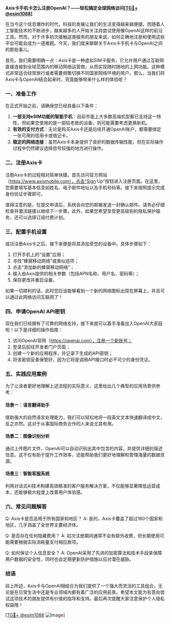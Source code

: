 **Axis卡手机卡怎么注册OpenAI？——轻松搞定全球网络访问[[TG💪+ @esim1088](https://t.me/s/esim1088)]**

在当今这个信息爆炸的时代，科技的发展让我们的生活变得越来越便捷。而随着人工智能技术的不断进步，越来越多的人开始关注并尝试使用像OpenAI这样的前沿工具。然而，对于许多初次接触这类服务的朋友来说，如何正确地注册和使用这些平台可能会成为一道难题。今天，我们就来聊聊关于Axis卡手机卡与OpenAI之间的那些事儿。

首先，我们需要明确一点：Axis卡是一种虚拟SIM卡服务，它允许用户通过互联网直接连接到全球范围内的移动网络运营商，从而实现随时随地的上网功能。这种模式非常适合经常旅行或者需要频繁切换不同国家网络环境的用户。那么，当我们将Axis卡与OpenAI结合起来时，究竟能够带来什么样的体验呢？

### 一、准备工作

在正式开始之前，请确保您已经具备以下条件：
1. **一部支持eSIM功能的智能手机**：目前市面上大多数高端机型都已支持这一特性，但如果您使用的是一部较老款的设备，则可能需要考虑更换新机。
2. **有效的支付方式**：无论是购买Axis卡还是后续开通OpenAI账户，都需要绑定一张可用的信用卡或借记卡。
3. **稳定的网络连接**：虽然Axis卡本身提供了良好的数据传输性能，但在实际操作过程中仍然建议选择信号较强的地方进行操作。

### 二、注册Axis卡

注册Axis卡的过程相对简单快捷。首先访问官方网站（https://www.axismobile.com），点击“Sign Up”按钮进入注册页面。在这里，您需要填写基本信息如姓名、电子邮件地址以及手机号码等。接下来按照提示完成身份验证步骤即可。

值得注意的是，在提交申请后，系统会向您的邮箱发送一封确认邮件。请务必仔细检查并激活链接以继续下一步骤。此外，如果您希望享受更高级别的隐私保护服务，还可以选择订阅付费计划。

### 三、配置手机设置

成功注册Axis卡之后，接下来便是将其添加至您的设备中。具体步骤如下：

1. 打开手机上的“设置”应用；
2. 寻找“蜂窝移动网络”或类似选项；
3. 点击“添加新的蜂窝移动网络”；
4. 输入由Axis提供的相关参数（包括APN名称、用户名、密码等）；
5. 保存更改并重启设备。

如果一切顺利的话，此时您应该能够看到一个新的网络图标出现在屏幕上，并且可以通过此网络访问互联网了！

### 四、申请OpenAI API密钥

现在我们已经拥有了可靠的网络支持，接下来就可以着手准备加入OpenAI大家庭啦！以下是详细的操作指南：

1. 访问OpenAI官网（https://openai.com），注册一个新账号；
2. 登录后前往开发者门户页面；
3. 创建一个新的应用程序，并记录下生成的API密钥；
4. 将该密钥妥善保管好，因为它将是调用API接口时必不可少的身份凭证。

### 五、实践应用案例

为了让读者更好地理解上述流程的实际意义，这里给出几个典型的应用场景供参考：

#### 场景一：语言翻译助手
借助强大的自然语言处理能力，我们可以轻松地将一段英文文本快速翻译成中文，反之亦然。这对于从事国际商务合作的人来说尤其有用。

#### 场景二：图像识别分析
通过上传图片文件，OpenAI可以自动识别出其中包含的内容，并提供详细的描述信息。这不仅有助于提升工作效率，还能帮助我们更好地理解和管理海量的数据资源。

#### 场景三：智能客服系统
利用对话式AI技术构建高效精准的客户服务解决方案，不仅能够显著降低运营成本，还能够极大程度上改善用户体验感。

### 六、常见问题解答

Q: Axis卡是否适用于所有国家和地区？
A: 是的，Axis卡覆盖了超过160个国家和地区，几乎涵盖了全世界主要经济体。

Q: 是否存在任何隐藏费用？
A: 初次注册期间通常不会有额外收费，但长期使用可能需要根据实际消耗量支付相应款项。

Q: 如何保证个人信息安全？
A: OpenAI采用了先进的加密算法和技术手段来保障用户数据的安全性，同时也会定期更新防护措施以应对潜在威胁。

### 结语

综上所述，Axis卡与OpenAI相结合为我们提供了一个强大而灵活的工具组合，无论是在日常生活中还是专业领域内都有着广泛的应用前景。希望本文能为有意向尝试这项技术的朋友提供有价值的指导和支持。最后再次提醒大家注意保护个人隐私权益哦！

[[TG💪+ @esim1088](https://t.me/s/esim1088) ![Image](https://i.postimg.cc/4NQfJmqS/Snipaste-2025-05-13-00-14-12.png)]